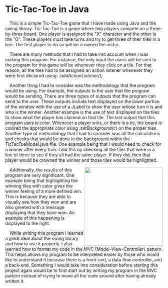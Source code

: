# Tic-Tac-Toe in Java
&emsp;This is a simple Tic-Tac-Toe game that I have made using Java and the swing library. Tic-Tac-Toe is a game where two players compete on a three-by-three board. One player is assigned the "X" character and the other is the "O". These players must take turns and try to get three of their tiles in a line. The first player to do so will be crowned the victor.

&emsp;There are many methods that I had to take into account when I was making this program. For instance, the only input the users will be sent to the program for this game will be whenever they click on a tile. For that reason, all the tiles had to be assigned an action listener whenever they were first declared using: *.addActionListener();*

&emsp;Another thing I had to consider was the methodology that the program would be using. For example, the outputs to the user that the program would be sending. There are three types of outputs that the program can send to the user. These outputs include text displayed on the lower portion of the window with the use of a JLabel to show the user whose turn it is and who is the winner. Another example is the use of text displayed on the tiles to show what the player has claimed on that tile. The last output that this program uses is color. Whenever a player wins, or there is a tie, the board is colored the appropriate color using *.setBackground(c)* on the proper tiles. Another type of methodology that I had to consider was all the calculations and checks that would be done in the background within the TicTacToeModel.java file. One example being that I would need to check for a winner after every turn. I did this by checking all the tiles that were in a line of three to see if they all had the same player. If they did, then that player would be crowned the winner and those tiles would be highlighted.

<p align="center">
<img align="right" width="250" height="250" src="https://user-images.githubusercontent.com/69282264/196049703-2bb1f636-7fc8-4ac5-b3ca-b50be0ece71e.png">
</p>

&emsp;Additionally, the results of this program are very significant. One example being that highlighting the winning tiles with color gives the winner feeling of a more defined win. This is because they are able to visually see how they won and are also greeted with a message displaying that they have won. An example of this happening is displayed to the right.

&emsp;While writing this program I learned a great deal about the swing library and how to use it properly. I also learned how to format my code in the MVC (Model-View-Controller) pattern. This helps allows my program to be interpreted easier by those who would like to understand it because there is a front-end, a data flow controller, and a back-end. Something I would take into consideration before starting this project again would be to first start out by writing my program in the MVC pattern instead of trying to move all the code around after having already written it.
